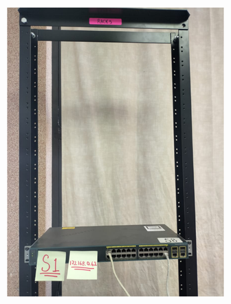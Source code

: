 ![Aquí se muestraAAAAAAAAAAAAAAAAAAAAAAAAAAAAAAAAAAAAAAAAAAAAAAAAAAA](imagenes/Topologiafisica.jpg) 
